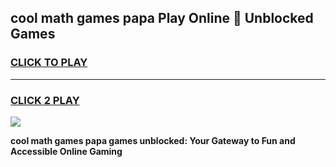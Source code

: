 
## cool math games papa Play Online 👋 Unblocked Games
<h3>
<a href="https://news.freeplayer.one?title=cool_math_games_papa&ref=17CMG">CLICK TO PLAY</a></h3>
<hr>

<h3>
<a href="https://news.freeplayer.one?title=cool_math_games_papa&ref=17CMG">CLICK 2 PLAY</a>
  
</h3>

<a href="https://news.freeplayer.one?title=cool_math_games_papa&ref=17CMG/"><img src="https://clearcache.store/games.png"></a>


**cool math games papa games unblocked: Your Gateway to Fun and Accessible Online Gaming**
